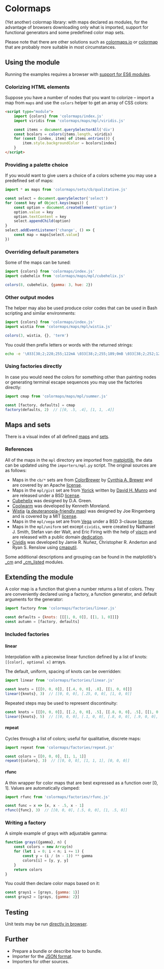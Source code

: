 # Colormaps

(Yet another) colormap library: with maps declared as modules, for the
advantage of browsers downloading only what is imported, support for
functional generators and some predefined color map sets.

Please note that there are other solutions such as [colormaps.io] or
[colormap] that are probably more suitable in most circumstances.

[colormaps.io]: https://colormaps.io/
[colormap]: https://github.com/bpostlethwaite/colormap


## Using the module

Running the examples requires a browser with [support for ES6 modules].

[support for ES6 modules]: https://caniuse.com/#feat=es6-module

### Colorizing HTML elements

Suppose you have a number of nodes that you want to colorize – import a map
from `maps` and use the `colors` helper to get an array of CSS colors:

```html
<script type="module">
    import {colors} from 'colormaps/index.js'
    import viridis from 'colormaps/maps/mpl/viridis.js'

    const items = document.querySelectorAll('div')
    const bcolors = colors(items.length, viridis)
    for (const [index, item] of items.entries()) {
        item.style.backgroundColor = bcolors[index]
    }
</script>
```

### Providing a palette choice

If you would want to give users a choice of a colors scheme you may use a
predefined set of maps:

```javascript
import * as maps from 'colormaps/sets/cb/qualitative.js'

const select = document.querySelector('select')
for (const key of Object.keys(maps)) {
    const option = document.createElement('option')
    option.value = key
    option.textContent = key
    select.appendChild(option)
}
select.addEventListener('change', () => {
    const map = maps[select.value]
})
```

### Overriding default parameters

Some of the maps can be tuned:

```javascript
import {colors} from 'colormaps/index.js'
import cubehelix from 'colormaps/maps/mpl/cubehelix.js'

colors(8, cubehelix, {gamma: 3, hue: 2})
```

### Other output modes

The helper may also be used produce color codes that can be used in Bash
scripting and similar environments:

```javascript
import {colors} from 'colormaps/index.js'
import wistia from 'colormaps/maps/mpl/wistia.js'

colors(3, wistia, {}, 'term')
```

You could then prefix letters or words with the returned strings:

```bash
echo -e '\033[38;2;228;255;122mA \033[38;2;255;189;0mB \033[38;2;252;127;0mC'
```

### Using factories directly

In case you would need the colors for something other than painting nodes or
generating terminal escape sequences you may use the factories directly:

```javascript
import cmap from 'colormaps/maps/mpl/summer.js'

const [factory, defaults] = cmap
factory(defaults, 2)  // [[0, .5, .4], [1, 1, .4]]
```

## Maps and sets

There is a visual index of all defined [maps] and [sets].

[maps]: https://wrwrwr.github.io/colormaps/index.html
[sets]: https://wrwrwr.github.io/colormaps/index.html?sets

### References

All of the maps in the `mpl` directory are imported from [matplotlib], the data
can be updated using the `importers/mpl.py` script. The original sources are as
follows:

* Maps in the `cb/*` sets are from [ColorBrewer] by [Cynthia A. Brewer] and
  are covered by an Apache [license][ColorBrewer license].
* Maps in the `mpl/gist` set are from [Yorick] written by [David H. Munro] and
  are released under a BSD [license][Yorick license].
* [Cubehelix] was designed by D.A. Green.
* [Coolwarm] was developed by Kenneth Moreland.
* [Wistia] ([a deuteranopia-friendly map][Wistia blog]) was designed by
  Joe Ringenberg and is covered by a MIT [license][Wistia license].
* Maps in the `mpl/vega` set are from [Vega] under a BSD 3-clause
  [license][Vega license].
* Maps in the `mpl/uniform` set except `cividis`, were created by Nathaniel
  J. Smith, Stefan van der Walt, and Eric Firing with the help of [viscm] and
  are released with a public domain [dedication][BIDS dedication].
* [Cividis] was developed by Jamie R. Nuñez, Christopher R. Anderton and
  Ryan S. Renslow using [cmaputil].

Some additional descriptions and grouping can be found in the matplotlib's
[_cm] and [_cm_listed] modules.

[matplotlib]: https://matplotlib.org/
[ColorBrewer]: http://colorbrewer.org
[ColorBrewer license]: licenses/colorbrewer.txt
[Cynthia A. Brewer]: https://en.wikipedia.org/wiki/Cynthia_Brewer
[Yorick]: https://github.com/LLNL/yorick/tree/master/g
[Yorick license]: licenses/yorick.txt
[David H. Munro]: https://github.com/dhmunro
[Cubehelix]: https://arxiv.org/abs/1108.5083
[Coolwarm]: https://www.kennethmoreland.com/color-maps/
[Wistia]: https://github.com/wistia/heatmap-palette
[Wistia license]: licenses/wistia.txt
[Wistia blog]: https://wistia.com/learn/culture/heatmaps-for-colorblindness
[Vega]: https://vega.github.io/vega/docs/schemes/
[Vega license]: licenses/vega.txt
[viscm]: https://github.com/matplotlib/viscm
[BIDS dedication]: https://github.com/BIDS/colormap/blob/master/colormaps.py
[Cividis]: https://arxiv.org/ftp/arxiv/papers/1712/1712.01662.pdf
[cmaputil]: https://github.com/pnnl/cmaputil
[_cm]: https://github.com/matplotlib/matplotlib/blob/master/lib/matplotlib/_cm.py
[_cm_listed]: https://github.com/matplotlib/matplotlib/blob/master/lib/matplotlib/_cm_listed.py

## Extending the module

A color map is a function that given a number returns a list of colors.
They are conveniently declared using a factory, a function generator, and
default arguments for the generator:

```javascript
import factory from 'colormaps/factories/linear.js'

const defaults = {knots: [[[1, 0, 0]], [[1, 1, 0]]]}
const autumn = [factory, defaults]
```

### Included factories

#### linear

Interpolation with a piecewise linear function defined by a list of knots:
`[[color], optional x]` arrays.

The default, uniform, spacing of knots can be overridden:

```javascript
import linear from 'colormaps/factories/linear.js'

const knots = [[[0, 0, 0]], [[.4, 0, 0], .8], [[1, 0, 0]]]
linear({knots}, 3)  // [[0, 0, 0], [.25, 0, 0], [1, 0, 0]]
```

Repeated steps may be used to represent discontinuity:

```javascript
const knots = [[[0, 0, 0]], [[.2, 0, 0], .5], [[.8, 0, 0], .5], [[1, 0, 0]]]
linear({knots}, 5)  // [[0, 0, 0], [.1, 0, 0], [.8, 0, 0], [.9, 0, 0], [1, 0, 0]]
```

#### repeat

Cycles through a list of colors; useful for qualitative, discrete maps:

```javascript
import repeat from 'colormaps/factories/repeat.js'

const colors = [[0, 0, 0], [1, 1, 1]]
repeat({colors}, 3)  // [[0, 0, 0], [1, 1, 1], [0, 0, 0]]
```

#### rfunc

A thin wrapper for color maps that are best expressed as a function over [0, 1].
Values are automatically clamped:

```javascript
import rfunc from 'colormaps/factories/rfunc.js'

const func = x => [x, x - .5, x - 1]
rfunc({func}, 3)  // [[0, 0, 0], [.5, 0, 0], [1, .5, 0]]
```

### Writing a factory

A simple example of grays with adjustable gamma:

```javascript
function grays({gamma}, n) {
    const colors = new Array(n)
    for (let i = 0; i < n; i += 1) {
        const y = (i / (n - 1)) ** gamma
        colors[i] = [y, y, y]
    }
    return colors
}
```

You could then declare color maps based on it:

```javascript
const grays1 = [grays, {gamma: 1}]
const grays2 = [grays, {gamma: 2}]
```

## Testing

Unit tests may be run [directly in browser][tests].

[tests]: https://wrwrwr.github.io/colormaps/tests.html

## Further

* Prepare a bundle or describe how to bundle.
* Importer for the [JSON format].
* Importers for other sources.

[JSON format]: https://github.com/njsmith/json-cm/blob/master/json-cm-spec.md
